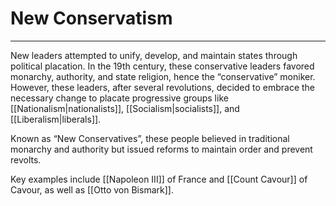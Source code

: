 # New Conservatism
---

New leaders attempted to unify, develop, and maintain states through political placation. In the 19th century, these conservative leaders favored monarchy, authority, and state religion, hence the “conservative” moniker. However, these leaders, after several revolutions, decided to embrace the necessary change to placate progressive groups like [[Nationalism|nationalists]], [[Socialism|socialists]], and [[Liberalism|liberals]].

Known as “New Conservatives”, these people believed in traditional monarchy and authority but issued reforms to maintain order and prevent revolts.

Key examples include [[Napoleon III]] of France and [[Count Cavour]] of Cavour, as well as [[Otto von Bismark]].

